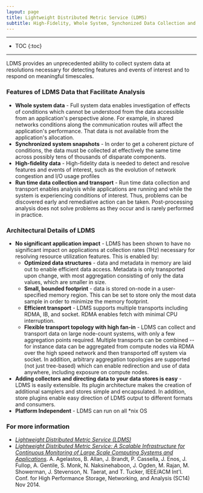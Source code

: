```yaml
---
layout: page
title: Lightweight Distributed Metric Service (LDMS)
subtitle: High-Fidelity, Whole System, Synchonized Data Collection and Transport
---
```


------
* TOC 
{:toc} 
------

LDMS provides an unprecedented ability to collect system data at resolutions necessary for detecting features and events of interest and to respond on meaningful timescales. 

### Features of LDMS Data that Facilitate Analysis ###

* **Whole system data** - Full system data enables investigation of effects of conditions which cannot be understood from the data accessible from an application's perspective alone. For example, in shared networks conditions along the communication routes will affect the application's performance. That data is not available from the application's allocation.
* **Synchronized system snapshots** - In order to get a coherent picture of conditions, the data must be collected at effectively the same time across possibly tens of thousands of disparate components.
* **High-fidelity data** - High-fidelity data is needed to detect and resolve features and events of interest, such as the evolution of network congestion and I/O usage profiles
* **Run time data collection and transport** - Run time data collection and transport enables analysis while applications are running and while the system is experiencing conditions of interest. Thus, problems can be discovered early and remediative action can be taken. Post-processing analysis does not solve problems as they occur and is rarely performed in practice. 

### Architectural Details of LDMS ###
* **No significant application impact** - LDMS has been shown to have no significant impact on applications at collection rates (1Hz) necessary for resolving resource utilization features. This is enabled by:
  * **Optimized data structures** - data and metadata in memory are laid out to enable efficient data access. Metadata is only transported upon change, with most aggregation consisting of only the data values, which are smaller in size.
  * **Small, bounded footprint** - data is stored on-node in a user-specified memory region. This can be set to store only the most data sample in order to minimize the memory footprint.
  * **Efficient transport** - LDMS supports multiple transports including RDMA, IB, and socket. RDMA enables fetch with minimal CPU interruption. 
  * **Flexible transport topology with high fan-in** - LDMS can collect and transport data on large node-count systems, with only a few aggregation points required. Multiple transports can be combined -- for instance data can be aggregated from compute nodes via RDMA over the high speed network and then transported off system via socket. In addition, arbitrary aggregation topologies are supported (not just tree-based) which can enable redirection and use of data anywhere, including exposure on compute nodes.
* **Adding collectors and directing data to your data stores is easy** - 
LDMS is easily extensible. Its plugin architecture makes the creation of additional samplers and stores simple and encapsulated. In addition, store plugins enable easy direction of LDMS output to different formats and consumers.
* **Platform Independent** - LDMS can run on all *nix OS

### For more information ###
* *[Lightweight Distributed Metric Service (LDMS)](https://github.com/ovis-hpc/ovis)* 
* *[Lightweight Distributed Metric Service: A Scalable Infrastructure for Continuous Monitoring of Large Scale Computing Systems and Applications](https://ovis.ca.sandia.gov/index.php/Publications_and_presentations)*. A. Agelastos, B. Allan, J. Brandt, P. Cassella, J. Enos, J. Fullop, A. Gentile, S. Monk, N. Naksinehaboon, J. Ogden, M. Rajan, M. Showerman, J. Stevenson, N. Taerat, and T. Tucker, IEEE/ACM Int'l. Conf. for High Performance Storage, Networking, and Analysis (SC14) Nov 2014.
